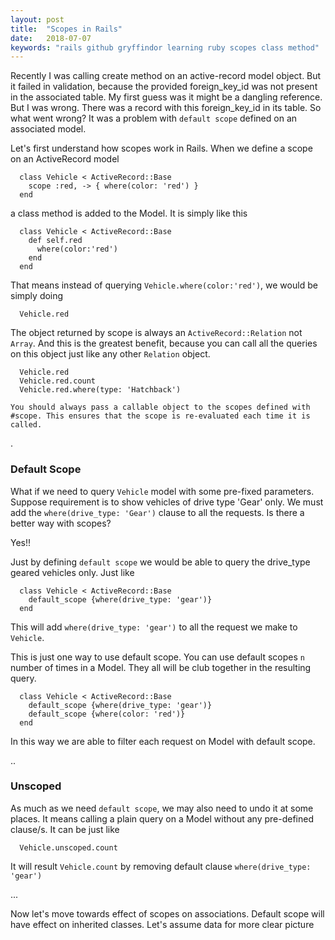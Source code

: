 ```yaml
---
layout: post
title:  "Scopes in Rails"
date:   2018-07-07
keywords: "rails github gryffindor learning ruby scopes class method"
---
```


Recently I was calling create method on an active-record model object. But it failed in validation, because 
the provided foreign_key_id was not present in the associated table. My first guess was it might be a dangling reference.
 But I was wrong. There was a record with this foreign_key_id in its table. So what went wrong? It was a problem with 
 `default scope` defined on an associated model.
 
 Let's first understand how scopes work in Rails. When we define a scope on an ActiveRecord model
      
      class Vehicle < ActiveRecord::Base
        scope :red, -> { where(color: 'red') }
      end
 
 a class method is added to the Model. It is simply like this

      class Vehicle < ActiveRecord::Base
        def self.red
          where(color:'red')
        end
      end

That means instead of querying `Vehicle.where(color:'red')`, we would be simply doing

      Vehicle.red


The object returned by scope is always an `ActiveRecord::Relation` not `Array`. And this is the greatest benefit, because you can call all
the queries on this object just like any other `Relation` object.

      Vehicle.red
      Vehicle.red.count
      Vehicle.red.where(type: 'Hatchback')

`You should always pass a callable object to the scopes defined with #scope. This ensures that the scope is re-evaluated each
time it is called.`

.

### Default Scope

What if we need to query `Vehicle` model with some pre-fixed parameters. Suppose requirement is to show vehicles of drive type 
'Gear' only. We must add the `where(drive_type: 'Gear')` clause to all the requests. Is there a better way with scopes?

Yes!! 

Just by defining `default scope` we would be able to query the drive_type geared vehicles only. Just like

      class Vehicle < ActiveRecord::Base
        default_scope {where(drive_type: 'gear')}
      end
 
This will add `where(drive_type: 'gear')` to all the request we make to `Vehicle`.

This is just one way to use default scope. You can use default scopes `n` number of times in a Model. They all will be
club together in the resulting query.

      class Vehicle < ActiveRecord::Base
        default_scope {where(drive_type: 'gear')}
        default_scope {where(color: 'red')}
      end


In this way we are able to filter each request on Model with default scope.

..

### Unscoped

As much as we need `default scope`, we may also need to undo it at some places. It means calling a plain query on a Model without 
any pre-defined clause/s. It can be just like

      Vehicle.unscoped.count
      
It will result `Vehicle.count` by removing default clause `where(drive_type: 'gear')`

...

Now let's move towards effect of scopes on associations. Default scope will have effect on inherited classes.
Let's assume data for more clear picture

<img src="{{ '/assets/img/scopes_1.png' | prepend: site.baseurl }}" alt="">

